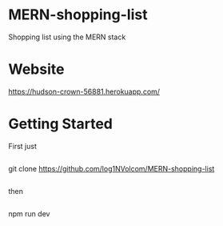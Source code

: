 # MERN-shopping-list
Shopping list using the MERN stack


# Website 
https://hudson-crown-56881.herokuapp.com/

# Getting Started
First just

```
```
git clone https://github.com/log1NVolcom/MERN-shopping-list

```
```
then

```
```
npm run dev

